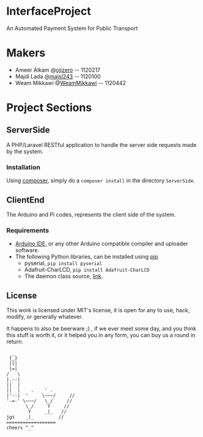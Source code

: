 # InterfaceProject
An Automated Payment System for Public Transport

# Makers
* Ameer Alkam @[ojizero](https://github.com/ojizero) -- 1120217
* Majdi Lada @[majsl243](https://github.com/majsl243) -- 1120100
* Weam Mikkawi @[WeamMikkawi](https://github.com/WeamMikkawi) -- 1120442

# Project Sections
## ServerSide
A PHP/Laravel RESTful application to handle the server side requests made by the system.

### Installation
Using [composer](https://getcomposer.org/), simply do a `composer install` in the directory `ServerSide`.

## ClientEnd
The Arduino and Pi codes, represents the client side of the system.

### Requirements
- [Arduino IDE](https://www.arduino.cc/en/Main/Software), or any other Arduino compatible compiler and uploader software.
- The following Python libraries, can be installed using [pip](https://pypi.python.org/pypi/pip/)
	- pyserial, `pip install pyserial`
	- Adafruit-CharLCD, `pip install Adafruit-CharLCD`
	- The daemon class source, [link](https://web.archive.org/web/20131025230048/http://www.jejik.com/articles/2007/02/a_simple_unix_linux_daemon_in_python/).

## License
This work is licensed under MIT's license, it is open for any to use, hack, modify, or generally whatever.

It happens to also be beerware ;) , if we ever meet some day, and you think this stuff is worth it, or it helped you in any form, you can buy us a round in return.

```
  _
 {_}
 |(|
 |=|
/   \
|.--|
||  |
||  |    .    ' .
|'--|  '     \~~~/     //
'-=-' \~~~/   \_/     //
       \_/     Y     //
        Y     _|_   //
jgs    _|_         //
==================
cheers ^_^
```
